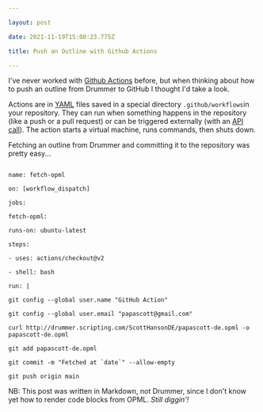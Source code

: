 ```yaml
---

layout: post

date: 2021-11-19T15:00:23.775Z

title: Push an Outline with Github Actions

---
```


I've never worked with <a href="https://github.com/features/actions">Github Actions</a> before, but when thinking about how to push an outline from Drummer to GitHub I thought I'd take a look.

Actions are in <a href="https://yaml.org/">YAML</a> files saved in a special directory `.github/workflows`in your repository. They can run when something happens in the repository (like a push or a pull request) or can be triggered externally (with an <a href="https://docs.github.com/en/rest/reference/actions#create-a-workflow-dispatch-event">API call</a>). The action starts a virtual machine, runs commands, then shuts down.

Fetching an outline from Drummer and committing it to the repository was pretty easy...

```

name: fetch-opml

on: [workflow_dispatch]

jobs:

fetch-opml:

runs-on: ubuntu-latest

steps:

- uses: actions/checkout@v2

- shell: bash

run: |

git config --global user.name "GitHub Action"

git config --global user.email "papascott@gmail.com"

curl http://drummer.scripting.com/ScottHansonDE/papascott-de.opml -o papascott-de.opml

git add papascott-de.opml

git commit -m "Fetched at `date`" --allow-empty

git push origin main

```

NB: This post was written in Markdown, not Drummer, since I don't know yet how to render code blocks from OPML. _Still diggin'!_

